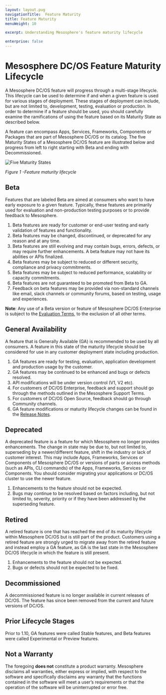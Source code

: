 ```yaml
---
layout: layout.pug
navigationTitle:  Feature Maturity
title: Feature Maturity
menuWeight: 10

excerpt: Understanding Mesosphere's feature maturity lifecycle

enterprise: false
---
```



# <a name="lifecycle"></a>Mesosphere DC/OS Feature Maturity Lifecycle

A Mesosphere DC/OS feature will progress through a multi-stage lifecycle.  This lifecycle can be used to determine if and when a given feature is used for various stages of deployment.  These stages of deployment can include, but are not limited to, development, testing, evaluation or production.  In order to determine if a feature should be used, you should carefully examine the ramifications of using the feature based on its Maturity State as described below.

A feature can encompass Apps, Services, Frameworks, Components or Packages that are part of Mesosphere DC/OS or its catalog. The five Maturity States of a Mesosphere DC/OS feature are illustrated below and progress from left to right starting with Beta and ending with Decommissioned.

![Five Maturity States](/1.11/img/five_maturity_states.png)

*Figure 1 -Feature maturity lifecycle*

<a name="beta"></a>
## Beta

Features that are labeled Beta are aimed at consumers who want to have early exposure to a given feature.  Typically, these features are primarily used for evaluation and non-production testing purposes or to provide feedback to Mesosphere.

1. Beta features are ready for customer or end-user testing and early validation of features and functionality.
2. Beta features may be changed, discontinued, or deprecated for any reason and at any time.
3. Beta features are still evolving and may contain bugs, errors, defects, or may require further enhancements. A beta feature may not have its abilities or APIs finalized.
4. Beta features may be subject to reduced or different security, compliance and privacy commitments.
5. Beta features may be subject to reduced performance, scalability or capacity commitments.
6. Beta features are not guaranteed to be promoted from Beta to GA.
7. Feedback on beta features may be provided via non-standard channels like email, slack channels or community forums, based on testing, usage and experiences.

**Note**: Any use of a Beta version or feature of Mesosphere DC/OS Enterprise is subject to the [Evaluation Terms](https://mesosphere.com/mesosphere-support-terms/), to the exclusion of all other terms.

<a name="general_availability"></a>
## General Availability

A feature that is Generally Available (GA) is recommended to be used by all consumers. A feature in this state of the maturity lifecycle should be considered for use in any customer deployment state including production.

1. GA features are ready for testing, evaluation, application development and production usage by the customer.
2. GA features may be continued to be enhanced and bugs or defects resolved.
3. API modifications will be under version control (V1, V2 etc).
4. For customers of DC/OS Enterprise, feedback and support should go through the methods outlined in the Mesosphere Support Terms.
5. For customers of DC/OS Open Source, feedback should go through Community channels.
6. GA feature modifications or maturity lifecycle changes can be found in the [Release Notes](/1.11/release-notes/).

<a name="deprecated"></a>
## Deprecated

A deprecated feature is a feature for which Mesosphere no longer provides enhancements.  The change in state may be due to, but not limited to, superseding by a newer/different feature, shift in the industry or lack of customer interest. This may include Apps, Frameworks, Services or Components of Mesosphere DC/OS or versions of parts or access methods (such as APIs, CLI commands) of the Apps, Frameworks, Services or Components.  You should consider migrating your applications or DC/OS cluster to use the newer feature.

1. Enhancements to the feature should not be expected.
2. Bugs may continue to be resolved based on factors including, but not limited to, severity, priority or if they have been addressed by the superseding feature.

<a name="retired"></a>
## Retired

A retired feature is one that has reached the end of its maturity lifecycle within Mesosphere DC/OS but is still part of the product.  Customers using a retired feature are strongly urged to migrate away from the retired feature and instead employ a GA feature, as GA is the last state in the Mesosphere DC/OS lifecycle in which the feature is still present.

1. Enhancements to the feature should not be expected.
2. Bugs or defects should not be expected to be fixed.

<a name="decommissioned"></a>
## Decommissioned

A decommissioned feature is no longer available in current releases of DC/OS. The feature has since been removed from the current and future versions of DC/OS.

<a name="prior-lifecycle-stages"></a>
## Prior Lifecycle Stages

Prior to 1.10, GA features were called Stable features, and Beta features were called Experimental or Preview features.

<a name="not_a_warranty"></a>
## Not a Warranty

The foregoing **does not** constitute a product warranty.  Mesosphere disclaims all warranties, either express or implied, with respect to the software and specifically disclaims any warranty that the functions contained in the software will meet a user’s requirements or that the operation of the software will be uninterrupted or error free.
